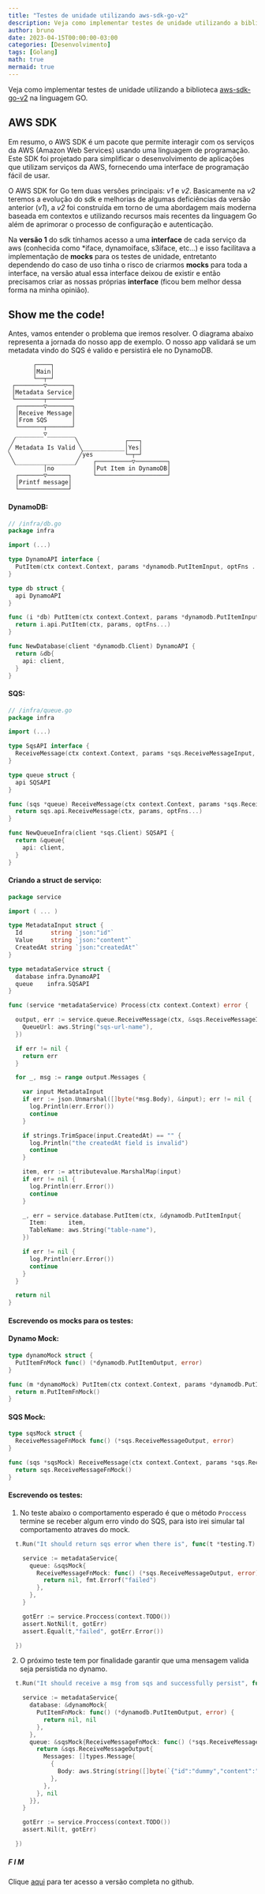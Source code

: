```yaml
---
title: "Testes de unidade utilizando aws-sdk-go-v2"
description: Veja como implementar testes de unidade utilizando a biblioteca aws-sdk-go-v2 na linguagem GO
author: bruno
date: 2023-04-15T00:00:00-03:00
categories: [Desenvolvimento]
tags: [Golang]
math: true
mermaid: true
---
```



Veja como implementar testes de unidade utilizando a biblioteca [aws-sdk-go-v2]("https://github.com/aws/aws-sdk-go-v2") na linguagem GO.

## AWS SDK

Em resumo, o AWS SDK é um pacote que permite interagir com os serviços da AWS (Amazon Web Services) usando uma linguagem de programação. Este SDK foi projetado para simplificar o desenvolvimento de aplicações que utilizam serviços da AWS, fornecendo uma interface de programação fácil de usar.

O AWS SDK for Go tem duas versões principais: *v1* e *v2*. Basicamente na *v2* teremos a evolução do sdk e melhorias de algumas deficiências da versão anterior (*v1*), a *v2* foi construída em torno de uma abordagem mais moderna baseada em contextos e utilizando recursos mais recentes da linguagem Go além de aprimorar o processo de configuração e autenticação.

Na **versão 1** do sdk tínhamos acesso a uma **interface** de cada serviço da aws (conhecida como *iface, dynamoiface, s3iface, etc...) e isso facilitava a implementação de **mocks** para os testes de unidade, entretanto dependendo do caso de uso tinha o risco de criarmos **mocks** para toda a interface, na versão atual essa interface deixou de existir e então precisamos criar as nossas próprias **interface** (ficou bem melhor dessa forma na minha opinião).

## Show me the code!

Antes, vamos entender o problema que iremos resolver. O diagrama abaixo representa a jornada do nosso app de exemplo.
O nosso app validará se um metadata vindo do SQS é valido e persistirá ele no DynamoDB.

```
       ┌────┐                                 
       │Main│                                 
       └──┬─┘                                 
 ┌────────▽───────┐                           
 │Metadata Service│                           
 └────────┬───────┘                           
  ┌───────▽───────┐                           
  │Receive Message│                           
  │From SQS       │                           
  └───────┬───────┘                           
  ________▽________                           
 ╱                 ╲             ┌───┐        
╱ Metadata Is Valid ╲____________│Yes│        
╲                   ╱yes         └─┬─┘        
 ╲_________________╱    ┌──────────▽─────────┐
          │no           │Put Item in DynamoDB│
  ┌───────▽──────┐      └────────────────────┘
  │Printf message│                            
  └──────────────┘                            
```

#### DynamoDB:

```go
// /infra/db.go
package infra

import (...)

type DynamoAPI interface {
  PutItem(ctx context.Context, params *dynamodb.PutItemInput, optFns ...func(*dynamodb.Options)) (*dynamodb.PutItemOutput, error)
}

type db struct {
  api DynamoAPI
}

func (i *db) PutItem(ctx context.Context, params *dynamodb.PutItemInput, optFns ...func(*dynamodb.Options)) (*dynamodb.PutItemOutput, error) {
  return i.api.PutItem(ctx, params, optFns...)
}

func NewDatabase(client *dynamodb.Client) DynamoAPI {
  return &db{
    api: client,
  }
}

```


#### SQS:
```go
// /infra/queue.go
package infra

import (...)

type SqsAPI interface {
  ReceiveMessage(ctx context.Context, params *sqs.ReceiveMessageInput, optFns ...func(*sqs.Options)) (*sqs.ReceiveMessageOutput, error)
}

type queue struct {
  api SQSAPI
}

func (sqs *queue) ReceiveMessage(ctx context.Context, params *sqs.ReceiveMessageInput, optFns ...func(*sqs.Options)) (*sqs.ReceiveMessageOutput, error) {
  return sqs.api.ReceiveMessage(ctx, params, optFns...)
}

func NewQueueInfra(client *sqs.Client) SQSAPI {
  return &queue{
    api: client,
  }
}

```

#### Criando a struct de serviço:

```go
package service

import ( ... )

type MetadataInput struct {
  Id        string `json:"id"`
  Value     string `json:"content"`
  CreatedAt string `json:"createdAt"`
}

type metadataService struct {
  database infra.DynamoAPI
  queue    infra.SQSAPI
}

func (service *metadataService) Process(ctx context.Context) error {

  output, err := service.queue.ReceiveMessage(ctx, &sqs.ReceiveMessageInput{
    QueueUrl: aws.String("sqs-url-name"),
  })

  if err != nil {
    return err
  }

  for _, msg := range output.Messages {

    var input MetadataInput
    if err := json.Unmarshal([]byte(*msg.Body), &input); err != nil {
      log.Println(err.Error())
      continue
    }

    if strings.TrimSpace(input.CreatedAt) == "" {
      log.Println("the createdAt field is invalid")
      continue
    }

    item, err := attributevalue.MarshalMap(input)
    if err != nil {
      log.Println(err.Error())
      continue
    }

    _, err = service.database.PutItem(ctx, &dynamodb.PutItemInput{
      Item:      item,
      TableName: aws.String("table-name"),
    })

    if err != nil {
      log.Println(err.Error())
      continue
    }
  }

  return nil
}

```


#### Escrevendo os mocks para os testes:


#### Dynamo Mock:

```go
type dynamoMock struct {
  PutItemFnMock func() (*dynamodb.PutItemOutput, error)
}

func (m *dynamoMock) PutItem(ctx context.Context, params *dynamodb.PutItemInput, optFns ...func(*dynamodb.Options)) (*dynamodb.PutItemOutput, error) {
  return m.PutItemFnMock()
}

```

#### SQS Mock:


```go
type sqsMock struct {
  ReceiveMessageFnMock func() (*sqs.ReceiveMessageOutput, error)
}

func (sqs *sqsMock) ReceiveMessage(ctx context.Context, params *sqs.ReceiveMessageInput, optFns ...func(*sqs.Options)) (*sqs.ReceiveMessageOutput, error) {
  return sqs.ReceiveMessageFnMock()
}

```

#### Escrevendo os testes:

1. No teste abaixo o comportamento esperado é que o método `Proccess` termine se receber algum erro vindo do SQS, para isto irei simular tal comportamento atraves do mock.

```go
  t.Run("It should return sqs error when there is", func(t *testing.T) {

    service := metadataService{
      queue: &sqsMock{
        ReceiveMessageFnMock: func() (*sqs.ReceiveMessageOutput, error) {
          return nil, fmt.Errorf("failed")
        },
      },
    }

    gotErr := service.Proccess(context.TODO())
    assert.NotNil(t, gotErr)
    assert.Equal(t,"failed", gotErr.Error())

  })

```

2. O próximo teste tem por finalidade garantir que uma mensagem valida seja persistida no dynamo.

```go
  t.Run("It should receive a msg from sqs and successfully persist", func(t *testing.T) {

    service := metadataService{
      database: &dynamoMock{
        PutItemFnMock: func() (*dynamodb.PutItemOutput, error) {
          return nil, nil
        },
      },
      queue: &sqsMock{ReceiveMessageFnMock: func() (*sqs.ReceiveMessageOutput, error) {
        return &sqs.ReceiveMessageOutput{
          Messages: []types.Message{
            {
              Body: aws.String(string([]byte(`{"id":"dummy","content":"dummy","createdAt":"2023-04-02T15:04:05Z07:00"}`))),
            },
          },
        }, nil
      }},
    }

    gotErr := service.Proccess(context.TODO())
    assert.Nil(t, gotErr)

  })
```

##### F I M


Clique [aqui](https://github.com/brbarmex/golang-unit-test-aws-sdk-v2) para ter acesso a versão completa no github.





